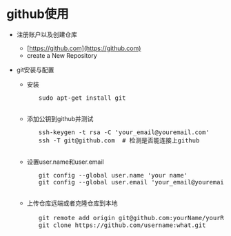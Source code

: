 # github使用
- 注册账户以及创建仓库
	- [https://github.com](https://github.com)
	- create a New Repository
- git安装与配置
	- 安装
	<pre>
		sudo apt-get install git
	</pre>
		
	- 添加公钥到github并测试
	<pre>
		ssh-keygen -t rsa -C 'your_email@youremail.com'
		ssh -T git@github.com  # 检测是否能连接上github
	</pre>
		
	- 设置user.name和user.email
	<pre>
		git config --global user.name 'your name'
		git config --global user.email 'your_email@youremail.com'
	</pre>
	
	- 上传仓库远端或者克隆仓库到本地
	<pre>
		git remote add origin git@github.com:yourName/yourRepo.git # 上传
		git clone https://github.com/username:what.git
	</pre>